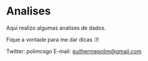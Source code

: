 # Analises

Aqui realizo algumas analises de dados.

Fique a vontade para me dar dicas :)!

Twitter: polimcsgo
E-mail: guilhermepolim@gmail.com
